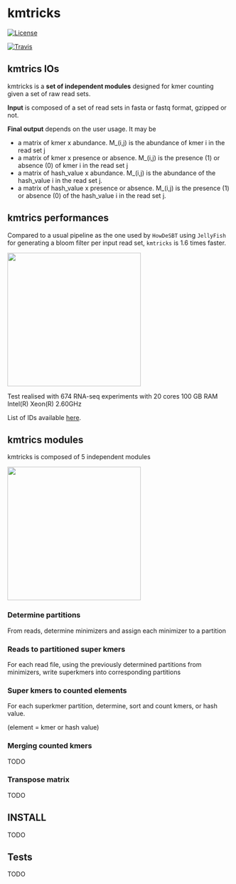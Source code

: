 # kmtricks
[![License](http://img.shields.io/:license-affero-blue.svg)](http://www.gnu.org/licenses/agpl-3.0.en.html)

[![Travis](https://api.travis-ci.com/tlemane/kmtricks.svg?branch=master)](https://travis-ci.com/github/tlemane/kmtricks)

## kmtrics IOs

kmtricks is a **set of independent modules** designed for kmer counting given a set of raw read sets.

**Input** is composed of a set of read sets in fasta or fastq format, gzipped or not.

**Final output** depends on the user usage. It may be

* a matrix of kmer x abundance. M_(i,j) is the abundance of kmer i in the read set j
* a matrix of kmer x presence or absence. M_(i,j) is the presence (1) or absence (0) of kmer i in the read set j
* a matrix of hash_value x abundance. M_(i,j) is the abundance of the hash_value i in the read set j.
* a matrix of hash_value x presence or absence. M_(i,j) is the presence (1) or absence (0) of the hash_value i in the read set j.

## kmtrics performances

Compared to a usual pipeline as the one used by `HowDeSBT` using `JellyFish` for generating a bloom filter per input read set, `kmtricks` is 1.6 times faster.

<img src="https://github.com/tlemane/kmtricks/blob/master/doc/perf_kmtricks_674.png" width="300">

Test realised with 674 RNA-seq experiments with 20 cores 100 GB RAM Intel(R) Xeon(R) 2.60GHz

List of IDs available [here](tests/kmtricks/experiment_list_674.txt).



## kmtrics modules

kmtricks is composed of 5 independent modules

<img src="https://github.com/tlemane/kmtricks/blob/master/doc/kmtricks_pipeline.png" width="300">

### Determine partitions

From reads, determine minimizers and assign each minimizer to a partition

### Reads to partitioned super kmers

For each read file,  using the previously determined partitions from minimizers, write superkmers into corresponding partitions

### Super kmers to counted elements 

For each superkmer partition, determine, sort and count kmers, or hash value.

(element = kmer or hash value)

### Merging counted kmers 

TODO

### Transpose matrix

TODO

## INSTALL

TODO

## Tests

TODO
